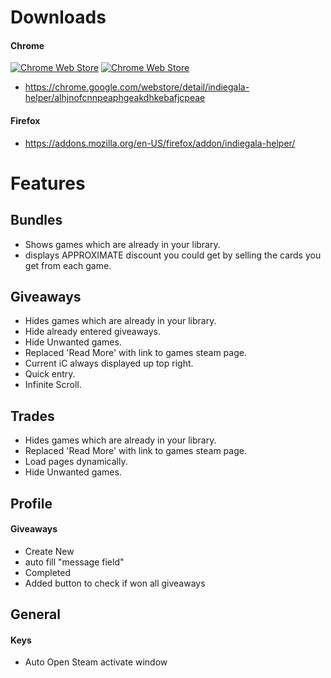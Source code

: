 

# Downloads
#### Chrome
[![Chrome Web Store](https://img.shields.io/chrome-web-store/v/alhjnofcnnpeaphgeakdhkebafjcpeae.svg?maxAge=2592000&style=flat-square)](https://chrome.google.com/webstore/detail/indiegala-helper/alhjnofcnnpeaphgeakdhkebafjcpeae) [![Chrome Web Store](https://img.shields.io/chrome-web-store/rating/alhjnofcnnpeaphgeakdhkebafjcpeae.svg?maxAge=2592000&style=flat-square)](https://chrome.google.com/webstore/detail/indiegala-helper/alhjnofcnnpeaphgeakdhkebafjcpeae)
- https://chrome.google.com/webstore/detail/indiegala-helper/alhjnofcnnpeaphgeakdhkebafjcpeae

#### Firefox
- https://addons.mozilla.org/en-US/firefox/addon/indiegala-helper/

# Features
## Bundles
- Shows games which are already in your library.
- displays APPROXIMATE discount you could get by selling the cards you get from each game.

## Giveaways
- Hides games which are already in your library.
- Hide already entered giveaways.
- Hide Unwanted games.
- Replaced 'Read More' with link to games steam page.
- Current iC always displayed up top right.
- Quick entry.
- Infinite Scroll.

## Trades
- Hides games which are already in your library.
- Replaced 'Read More' with link to games steam page.
- Load pages dynamically.
- Hide Unwanted games.

## Profile
#### Giveaways
- Create New
 - auto fill "message field"
- Completed
 - Added button to check if won all giveaways

## General
#### Keys
- Auto Open Steam activate window
